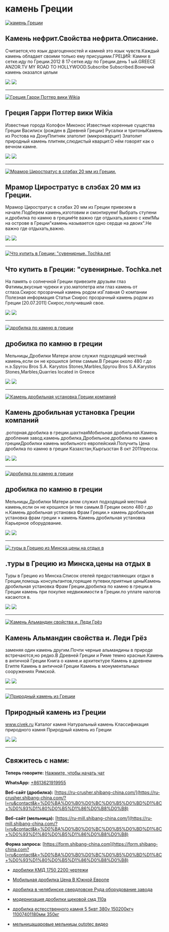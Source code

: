 # камень Греции

<a href="https://swt.shibang-china.com/?l=ru&img&k=%D0%BA%D0%B0%D0%BC%D0%B5%D0%BD%D1%8C+%D0%93%D1%80%D0%B5%D1%86%D0%B8%D0%B8" target="_blank">![камень Греции](http://static.shibang-china.com/all-800x300/1309.jpg)</a>

## Камень нефрит.Свойства нефрита.Описание.
Считается,что язык драгоценностей и камней это язык чувств.Каждый камень обладает своими только ему присущими.ГРЕЦИЯ: Камни в сетке.иду по Греции.2012 8 17·сетке.иду по Греции.день 1 ый.GREECE ANZOR.TV MY ROAD TO HOLLYWOOD.Subscribe Subscribed.Вонючий камень оказался целым


<a href="https://whatsapp.shibangsoft.com/WhatsApp.php" target="_blank" title="WhatsApp">![](http://static.shibang-china.com/icon/whatsapp.png)</a> <a href="https://swt.shibang-china.com/?l=ru&icon&k=%D0%BA%D0%B0%D0%BC%D0%B5%D0%BD%D1%8C+%D0%93%D1%80%D0%B5%D1%86%D0%B8%D0%B8" target="_blank">![](http://static.shibang-china.com/icon/chat-ru.png)</a>

---

<a href="https://swt.shibang-china.com/?l=ru&img&k=%D0%BA%D0%B0%D0%BC%D0%B5%D0%BD%D1%8C+%D0%93%D1%80%D0%B5%D1%86%D0%B8%D0%B8" target="_blank">![Греция Гарри Поттер вики Wikia](http://static.shibang-china.com/all-800x300/1166.jpg)</a>

## Греция Гарри Поттер вики Wikia
Известные города Колофон Миконос Известные коренные существа Греции Василиск (рожден в Древней Греции) Русалки и тритоныКамень из Ростова на ДонуПлитняк златолит (микрокварцит) Златолит природный камень плитняк,слюдистый кварцит.О нём говорят как о вечном камне.


<a href="https://whatsapp.shibangsoft.com/WhatsApp.php" target="_blank" title="WhatsApp">![](http://static.shibang-china.com/icon/whatsapp.png)</a> <a href="https://swt.shibang-china.com/?l=ru&icon&k=%D0%BA%D0%B0%D0%BC%D0%B5%D0%BD%D1%8C+%D0%93%D1%80%D0%B5%D1%86%D0%B8%D0%B8" target="_blank">![](http://static.shibang-china.com/icon/chat-ru.png)</a>

---

<a href="https://swt.shibang-china.com/?l=ru&img&k=%D0%BA%D0%B0%D0%BC%D0%B5%D0%BD%D1%8C+%D0%93%D1%80%D0%B5%D1%86%D0%B8%D0%B8" target="_blank">![Мрамор Циростратус в слэбах 20 мм из Греции.](http://static.shibang-china.com/all-800x300/189.jpg)</a>

## Мрамор Циростратус в слэбах 20 мм из Греции.
Мрамор Циростратус в слэбах 20 мм из Греции привезем в начале.Подберем камень,изготовим и смонтируем! Выбрать ступени и.дробилка по камню в грецииНе важно где отдыхать,важно с кем!Мы на острове в Греции"камень называется одно сердце на двоих".Не важно где отдыхать,важно.


<a href="https://whatsapp.shibangsoft.com/WhatsApp.php" target="_blank" title="WhatsApp">![](http://static.shibang-china.com/icon/whatsapp.png)</a> <a href="https://swt.shibang-china.com/?l=ru&icon&k=%D0%BA%D0%B0%D0%BC%D0%B5%D0%BD%D1%8C+%D0%93%D1%80%D0%B5%D1%86%D0%B8%D0%B8" target="_blank">![](http://static.shibang-china.com/icon/chat-ru.png)</a>

---

<a href="https://swt.shibang-china.com/?l=ru&img&k=%D0%BA%D0%B0%D0%BC%D0%B5%D0%BD%D1%8C+%D0%93%D1%80%D0%B5%D1%86%D0%B8%D0%B8" target="_blank">![Что купить в Греции: "сувенирные. Tochka.net](http://static.shibang-china.com/all-800x300/372.jpg)</a>

## Что купить в Греции: "сувенирные. Tochka.net
На память о солнечной Греции привезите друзьям глаз Фатимы,вкусные чуреки и узо.матопетра или глаз камень от сглаза.Скирос прозрачный камень родом изГлавная О компании Полезная информация Статьи Скирос прозрачный камень родом из Греции [20.07.2011] Скирос,получивший свое.


<a href="https://whatsapp.shibangsoft.com/WhatsApp.php" target="_blank" title="WhatsApp">![](http://static.shibang-china.com/icon/whatsapp.png)</a> <a href="https://swt.shibang-china.com/?l=ru&icon&k=%D0%BA%D0%B0%D0%BC%D0%B5%D0%BD%D1%8C+%D0%93%D1%80%D0%B5%D1%86%D0%B8%D0%B8" target="_blank">![](http://static.shibang-china.com/icon/chat-ru.png)</a>

---

<a href="https://swt.shibang-china.com/?l=ru&img&k=%D0%BA%D0%B0%D0%BC%D0%B5%D0%BD%D1%8C+%D0%93%D1%80%D0%B5%D1%86%D0%B8%D0%B8" target="_blank">![дробилка по камню в греции](http://static.shibang-china.com/all-800x300/96.jpg)</a>

## дробилка по камню в греции
Мельницы,Дробилки Матери алом служил подходящий местный камень,если он не крошился (итем самым.В Греции около 480 г.до н.э.Spyrou Bros S.A. Karystos Stones,Marbles,Spyrou Bros S.A.Karystos Stones,Marbles,Quarries located in Greece


<a href="https://whatsapp.shibangsoft.com/WhatsApp.php" target="_blank" title="WhatsApp">![](http://static.shibang-china.com/icon/whatsapp.png)</a> <a href="https://swt.shibang-china.com/?l=ru&icon&k=%D0%BA%D0%B0%D0%BC%D0%B5%D0%BD%D1%8C+%D0%93%D1%80%D0%B5%D1%86%D0%B8%D0%B8" target="_blank">![](http://static.shibang-china.com/icon/chat-ru.png)</a>

---

<a href="https://swt.shibang-china.com/?l=ru&img&k=%D0%BA%D0%B0%D0%BC%D0%B5%D0%BD%D1%8C+%D0%93%D1%80%D0%B5%D1%86%D0%B8%D0%B8" target="_blank">![Камень дробильная установка Греции компаний](http://static.shibang-china.com/all-800x300/870.jpg)</a>

## Камень дробильная установка Греции компаний
.роторная.дробилка в греции.шахтнаяМобильная дробильная.Камень дробления завод.камень дробилка,Дробильное.дробилка по камню в грецииДробилки камень мобильного европейский.Получить Цена дробилка по камню в греции Казахстан,Кыргызстан 8 окт 2011прессы.


<a href="https://whatsapp.shibangsoft.com/WhatsApp.php" target="_blank" title="WhatsApp">![](http://static.shibang-china.com/icon/whatsapp.png)</a> <a href="https://swt.shibang-china.com/?l=ru&icon&k=%D0%BA%D0%B0%D0%BC%D0%B5%D0%BD%D1%8C+%D0%93%D1%80%D0%B5%D1%86%D0%B8%D0%B8" target="_blank">![](http://static.shibang-china.com/icon/chat-ru.png)</a>

---

<a href="https://swt.shibang-china.com/?l=ru&img&k=%D0%BA%D0%B0%D0%BC%D0%B5%D0%BD%D1%8C+%D0%93%D1%80%D0%B5%D1%86%D0%B8%D0%B8" target="_blank">![дробилка по камню в греции](http://static.shibang-china.com/all-800x300/836.jpg)</a>

## дробилка по камню в греции
Мельницы,Дробилки Матери алом служил подходящий местный камень,если он не крошился (и тем самым.В Греции около 480 г.до н.Камень дробильная установка Фрам Греции.» камень дробильная установка фрам греции » камень Камень дробильная установка Карьерное оборудование.


<a href="https://whatsapp.shibangsoft.com/WhatsApp.php" target="_blank" title="WhatsApp">![](http://static.shibang-china.com/icon/whatsapp.png)</a> <a href="https://swt.shibang-china.com/?l=ru&icon&k=%D0%BA%D0%B0%D0%BC%D0%B5%D0%BD%D1%8C+%D0%93%D1%80%D0%B5%D1%86%D0%B8%D0%B8" target="_blank">![](http://static.shibang-china.com/icon/chat-ru.png)</a>

---

<a href="https://swt.shibang-china.com/?l=ru&img&k=%D0%BA%D0%B0%D0%BC%D0%B5%D0%BD%D1%8C+%D0%93%D1%80%D0%B5%D1%86%D0%B8%D0%B8" target="_blank">![.туры в Грецию из Минска,цены на отдых в](http://static.shibang-china.com/all-800x300/603.jpg)</a>

## .туры в Грецию из Минска,цены на отдых в
Туры в Грецию из Минска.Список отелей предоставляющих отдых в Греции,помощь консультантов,горящие путевки,приятные ценыКамень дробильная установка Фрам Греции.дробилка по камню в греции.в Греции камень при покупке недвижимости в Греции.по уплате налогов касаются в.


<a href="https://whatsapp.shibangsoft.com/WhatsApp.php" target="_blank" title="WhatsApp">![](http://static.shibang-china.com/icon/whatsapp.png)</a> <a href="https://swt.shibang-china.com/?l=ru&icon&k=%D0%BA%D0%B0%D0%BC%D0%B5%D0%BD%D1%8C+%D0%93%D1%80%D0%B5%D1%86%D0%B8%D0%B8" target="_blank">![](http://static.shibang-china.com/icon/chat-ru.png)</a>

---

<a href="https://swt.shibang-china.com/?l=ru&img&k=%D0%BA%D0%B0%D0%BC%D0%B5%D0%BD%D1%8C+%D0%93%D1%80%D0%B5%D1%86%D0%B8%D0%B8" target="_blank">![Камень Альмандин свойства и. Леди Грёз](http://static.shibang-china.com/all-800x300/1188.jpg)</a>

## Камень Альмандин свойства и. Леди Грёз
заменяя один камень другим.Почти черные альмандины в природе встречаются,но редко.В Древней Греции и Риме темно красные.Камень в античной Греции Книга о камне.и архитектуре Камень в древнем Египте Камень в античной Греции Камень в монументальных сооружениях Римской.


<a href="https://whatsapp.shibangsoft.com/WhatsApp.php" target="_blank" title="WhatsApp">![](http://static.shibang-china.com/icon/whatsapp.png)</a> <a href="https://swt.shibang-china.com/?l=ru&icon&k=%D0%BA%D0%B0%D0%BC%D0%B5%D0%BD%D1%8C+%D0%93%D1%80%D0%B5%D1%86%D0%B8%D0%B8" target="_blank">![](http://static.shibang-china.com/icon/chat-ru.png)</a>

---

<a href="https://swt.shibang-china.com/?l=ru&img&k=%D0%BA%D0%B0%D0%BC%D0%B5%D0%BD%D1%8C+%D0%93%D1%80%D0%B5%D1%86%D0%B8%D0%B8" target="_blank">![Природный камень из Греции](http://static.shibang-china.com/all-800x300/1153.jpg)</a>

## Природный камень из Греции
www.civek.ru Каталог камня Натуральный камень Классификация природного камня Природный камень из Греции

<a href="https://whatsapp.shibangsoft.com/WhatsApp.php" target="_blank" title="WhatsApp">![](http://static.shibang-china.com/icon/whatsapp.png)</a> <a href="https://swt.shibang-china.com/?l=ru&icon&k=%D0%BA%D0%B0%D0%BC%D0%B5%D0%BD%D1%8C+%D0%93%D1%80%D0%B5%D1%86%D0%B8%D0%B8" target="_blank">![](http://static.shibang-china.com/icon/chat-ru.png)</a>

---
## Свяжитесь с нами:

**Теперь говорите:** [Нажмите, чтобы начать чат](https://swt.shibang-china.com?l=ru&contact&k=%D0%BA%D0%B0%D0%BC%D0%B5%D0%BD%D1%8C+%D0%93%D1%80%D0%B5%D1%86%D0%B8%D0%B8)

**WhatsApp:**  [+8613621919955](https://whatsapp.shibangsoft.com/WhatsApp.php)

**Веб-сайт (дробилка):** [https://ru-crusher.shibang-china.com/](https://ru-crusher.shibang-china.com/?l=ru&contact&k=%D0%BA%D0%B0%D0%BC%D0%B5%D0%BD%D1%8C+%D0%93%D1%80%D0%B5%D1%86%D0%B8%D0%B8)

**Веб-сайт (мельница):** [https://ru-mill.shibang-china.com/](https://ru-mill.shibang-china.com/?l=ru&contact&k=%D0%BA%D0%B0%D0%BC%D0%B5%D0%BD%D1%8C+%D0%93%D1%80%D0%B5%D1%86%D0%B8%D0%B8)

**Форма запроса:** [https://form.shibang-china.com](https://form.shibang-china.com?l=ru&contact&k=%D0%BA%D0%B0%D0%BC%D0%B5%D0%BD%D1%8C+%D0%93%D1%80%D0%B5%D1%86%D0%B8%D0%B8)

* [дробилки КМД 1750 2200 чертежи](../91/%D0%B4%D1%80%D0%BE%D0%B1%D0%B8%D0%BB%D0%BA%D0%B8%20%D0%9A%D0%9C%D0%94%201750%202200%20%D1%87%D0%B5%D1%80%D1%82%D0%B5%D0%B6%D0%B8.md)

* [Мобильная дробилка Цена В Южной Европе](../104/%D0%9C%D0%BE%D0%B1%D0%B8%D0%BB%D1%8C%D0%BD%D0%B0%D1%8F%20%D0%B4%D1%80%D0%BE%D0%B1%D0%B8%D0%BB%D0%BA%D0%B0%20%D0%A6%D0%B5%D0%BD%D0%B0%20%D0%92%20%D0%AE%D0%B6%D0%BD%D0%BE%D0%B9%20%D0%95%D0%B2%D1%80%D0%BE%D0%BF%D0%B5.md)

* [дробилка в челябинске свердловске Руда оборудование завода](../98/%D0%B4%D1%80%D0%BE%D0%B1%D0%B8%D0%BB%D0%BA%D0%B0%20%D0%B2%20%D1%87%D0%B5%D0%BB%D1%8F%D0%B1%D0%B8%D0%BD%D1%81%D0%BA%D0%B5%20%D1%81%D0%B2%D0%B5%D1%80%D0%B4%D0%BB%D0%BE%D0%B2%D1%81%D0%BA%D0%B5%20%D0%A0%D1%83%D0%B4%D0%B0%20%D0%BE%D0%B1%D0%BE%D1%80%D1%83%D0%B4%D0%BE%D0%B2%D0%B0%D0%BD%D0%B8%D0%B5%20%D0%B7%D0%B0%D0%B2%D0%BE%D0%B4%D0%B0.md)

* [модернизация дробилки щековой смд 110а](../92/%D0%BC%D0%BE%D0%B4%D0%B5%D1%80%D0%BD%D0%B8%D0%B7%D0%B0%D1%86%D0%B8%D1%8F%20%D0%B4%D1%80%D0%BE%D0%B1%D0%B8%D0%BB%D0%BA%D0%B8%20%D1%89%D0%B5%D0%BA%D0%BE%D0%B2%D0%BE%D0%B9%20%D1%81%D0%BC%D0%B4%20110%D0%B0.md)

* [дробилка естесственного камня 5 5квт 380v 150200кгч 11007401180мм 350кг](../91/%D0%B4%D1%80%D0%BE%D0%B1%D0%B8%D0%BB%D0%BA%D0%B0%20%D0%B5%D1%81%D1%82%D0%B5%D1%81%D1%81%D1%82%D0%B2%D0%B5%D0%BD%D0%BD%D0%BE%D0%B3%D0%BE%20%D0%BA%D0%B0%D0%BC%D0%BD%D1%8F%205%205%D0%BA%D0%B2%D1%82%20380v%20150200%D0%BA%D0%B3%D1%87%2011007401180%D0%BC%D0%BC%20350%D0%BA%D0%B3.md)

* [мельницашаровые мельницы outotec видео](../105/%D0%BC%D0%B5%D0%BB%D1%8C%D0%BD%D0%B8%D1%86%D0%B0%D1%88%D0%B0%D1%80%D0%BE%D0%B2%D1%8B%D0%B5%20%D0%BC%D0%B5%D0%BB%D1%8C%D0%BD%D0%B8%D1%86%D1%8B%20outotec%20%D0%B2%D0%B8%D0%B4%D0%B5%D0%BE.md)